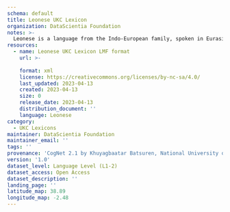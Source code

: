 ```yaml
---
schema: default
title: Leonese UKC Lexicon
organization: DataScientia Foundation
notes: >-
  Leonese is a language from the Indo-European family, spoken in Eurasia. The UKC Lexicon of Leonese is represented as a lexico-semantic network. It consists of words, word senses, synsets, as well as sense-level and synset-level relationships.
resources:
  - name: Leonese UKC Lexicon LMF format
    url: >-
      
    format: xml
    license: https://creativecommons.org/licenses/by-nc-sa/4.0/
    last_updated: 2023-04-13
    created: 2023-04-13
    size: 0
    release_date: 2023-04-13
    distribution_document: ''
    language: Leonese
category:
  - UKC Lexicons
maintainer: DataScientia Foundation
maintainer_email: ''
tags: ''
provenance: 'CogNet 2.1 by Khuyagbaatar Batsuren, National University of Mongolia (http://cognet.ukc.disi.unitn.it); Princeton WordNet 2.1 by Princeton University (https://wordnet.princeton.edu)'
version: '1.0'
dataset_level: Language Level (L1-2)
dataset_access: Open Access
dataset_description: ''
landing_page: ''
latitude_map: 38.89
longitude_map: -2.48
---
```

